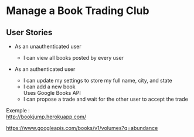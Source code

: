 # Manage a Book Trading Club

## User Stories

* As an unauthenticated user
  * I can view all books posted by every user

* As an authenticated user
  * I can update my settings to store my full name, city, and state
  * I can add a new book  
        Uses Google Books API
  * I can propose a trade and wait for the other user to accept the trade

Exemple :  
http://bookjump.herokuapp.com/

https://www.googleapis.com/books/v1/volumes?q=abundance